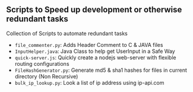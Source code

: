 ## Scripts to Speed up development or otherwise redundant tasks
Collection of Scripts to automate redundant tasks

- `file_commenter.py`: Adds Header Comment to C & JAVA files
- `InputHelper.java`: Java Class to help get UserInput in a Safe Way  
- `quick-server.js`: Quickly create a nodejs web-server with flexible routing configurations
- `FileHashGenerator.py`: Generate md5 & sha1 hashes for files in current directory (Non Recursive)
- `bulk_ip_lookup.py`: Look a list of ip address using ip-api.com
